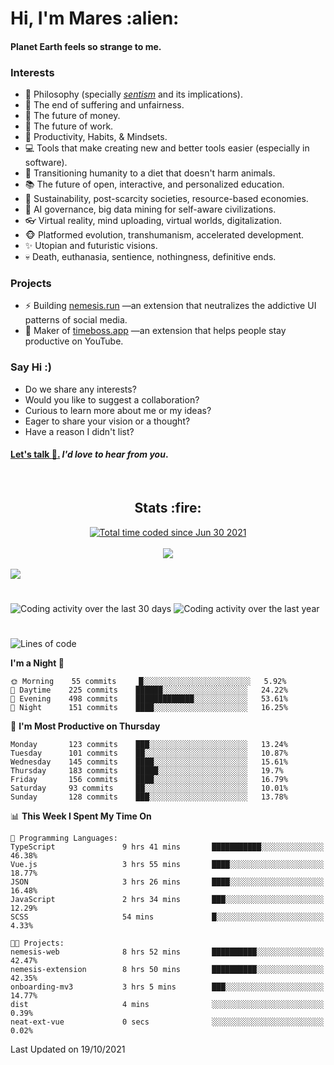 <h1>Hi, I'm Mares :alien:</h1>

#### Planet Earth feels so strange to me.

### **Interests**

- 🌊 Philosophy (specially [_sentism_][sentismmedium] and its implications).
- 🎯 The end of suffering and unfairness.
- 💸 The future of money.
- 💼 The future of work.
- 🧠 Productivity, Habits, & Mindsets.
- 💻 Tools that make creating new and better tools easier (especially in software).
- 🥗 Transitioning humanity to a diet that doesn't harm animals.
- 📚 The future of open, interactive, and personalized education.
- 🌱 Sustainability, post-scarcity societies, resource-based economies.
- 🤖 AI governance, big data mining for self-aware civilizations.
- 👓 Virtual reality, mind uploading, virtual worlds, digitalization.
- 🐵 Platformed evolution, transhumanism, accelerated development.
- ✨ Utopian and futuristic visions.
- 💀 Death, euthanasia, sentience, nothingness, definitive ends.


### **Projects**

- ⚡ Building [nemesis.run](https://nemesis.run) —an extension that neutralizes the addictive UI patterns of social media.
- 💎 Maker of [timeboss.app](https://timeboss.app) —an extension that helps people stay productive on YouTube.


### **Say Hi :)**

- Do we share any interests?
- Would you like to suggest a collaboration?
- Curious to learn more about me or my ideas?
- Eager to share your vision or a thought?
- Have a reason I didn't list?

#### [Let's talk :wave:.](mailto:mareszhar@gmail.com) _I'd love to hear from you_.

[sentismmedium]: https://medium.com/@mareszhar/born-a-prisoner-a-reflection-about-life-its-struggles-and-a-plan-to-escape-d8566ce9b026

<br>

<h2 align="center">Stats :fire:</h2>

<div align="center">
  <a href="https://wakatime.com/@cfdc0e0d-4860-4b62-9ff0-cb659185525e">
    <img src="https://wakatime.com/badge/user/cfdc0e0d-4860-4b62-9ff0-cb659185525e.svg" alt="Total time coded since Jun 30 2021" />
  </a>
</div>

<br>

<div align="center">
  <img src="https://github-readme-streak-stats.herokuapp.com?user=mareszhar&theme=black-ice&hide_border=true&stroke=FFFFFF15&ring=DF8FFE&fire=DF8FFE&currStreakLabel=DF8FFE&background=1A232A&currStreakNum=86FFAB">
</div>

<!-- Add or remove this: &dates=B1AAB3FF at the end of the streak stats URL if they get bugged and aren't updating -->

<br>

<img src="https://activity-graph.herokuapp.com/graph?username=mareszhar&theme=nord&bg_color=00000000&color=979797&line=DF8FFE&point=00000000&area=true&hide_border=true">

<br>

<h1></h1>

<img src="https://wakatime.com/share/@mares/5df0ff02-9c79-41b4-b540-51dc9c65a57b.svg" alt="Coding activity over the last 30 days" />
<img src="https://wakatime.com/share/@mares/ea89ba71-f374-40af-930c-e0655909fe37.svg" alt="Coding activity over the last year" />

<h1></h1>

<!--START_SECTION:waka-->
![Lines of code](https://img.shields.io/badge/From%20Hello%20World%20I%27ve%20Written-156506%20lines%20of%20code-blue)

**I'm a Night 🦉** 

```text
🌞 Morning    55 commits     █░░░░░░░░░░░░░░░░░░░░░░░░   5.92% 
🌆 Daytime    225 commits    ██████░░░░░░░░░░░░░░░░░░░   24.22% 
🌃 Evening    498 commits    █████████████░░░░░░░░░░░░   53.61% 
🌙 Night      151 commits    ████░░░░░░░░░░░░░░░░░░░░░   16.25%

```
📅 **I'm Most Productive on Thursday** 

```text
Monday       123 commits    ███░░░░░░░░░░░░░░░░░░░░░░   13.24% 
Tuesday      101 commits    ██░░░░░░░░░░░░░░░░░░░░░░░   10.87% 
Wednesday    145 commits    ████░░░░░░░░░░░░░░░░░░░░░   15.61% 
Thursday     183 commits    █████░░░░░░░░░░░░░░░░░░░░   19.7% 
Friday       156 commits    ████░░░░░░░░░░░░░░░░░░░░░   16.79% 
Saturday     93 commits     ██░░░░░░░░░░░░░░░░░░░░░░░   10.01% 
Sunday       128 commits    ███░░░░░░░░░░░░░░░░░░░░░░   13.78%

```


📊 **This Week I Spent My Time On** 

```text
💬 Programming Languages: 
TypeScript               9 hrs 41 mins       ███████████░░░░░░░░░░░░░░   46.38% 
Vue.js                   3 hrs 55 mins       ████░░░░░░░░░░░░░░░░░░░░░   18.77% 
JSON                     3 hrs 26 mins       ████░░░░░░░░░░░░░░░░░░░░░   16.48% 
JavaScript               2 hrs 34 mins       ███░░░░░░░░░░░░░░░░░░░░░░   12.29% 
SCSS                     54 mins             █░░░░░░░░░░░░░░░░░░░░░░░░   4.33%

🐱‍💻 Projects: 
nemesis-web              8 hrs 52 mins       ██████████░░░░░░░░░░░░░░░   42.47% 
nemesis-extension        8 hrs 50 mins       ██████████░░░░░░░░░░░░░░░   42.35% 
onboarding-mv3           3 hrs 5 mins        ███░░░░░░░░░░░░░░░░░░░░░░   14.77% 
dist                     4 mins              ░░░░░░░░░░░░░░░░░░░░░░░░░   0.39% 
neat-ext-vue             0 secs              ░░░░░░░░░░░░░░░░░░░░░░░░░   0.02%

```


 Last Updated on 19/10/2021
<!--END_SECTION:waka-->
